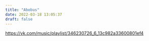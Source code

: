 ```yaml
---
title: "Abobus"
date: 2022-03-18 13:05:37
draft: false
---
```


https://vk.com/music/playlist/346230726_6_13c982a33600801ef4
